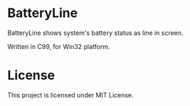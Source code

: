 # BatteryLine

BatteryLine shows system's battery status as line in screen.

Written in C99, for Win32 platform.

# License

This project is licensed under MIT License.  
